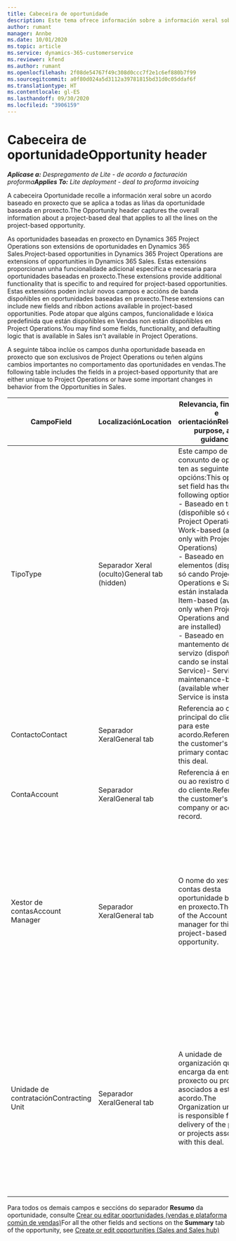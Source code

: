 ```yaml
---
title: Cabeceira de oportunidade
description: Este tema ofrece información sobre a información xeral sobre acordos baseados en proxecto e as liñas de oportunidade baseada en proxecto.
author: rumant
manager: Annbe
ms.date: 10/01/2020
ms.topic: article
ms.service: dynamics-365-customerservice
ms.reviewer: kfend
ms.author: rumant
ms.openlocfilehash: 2f08de54767f49c308d0ccc7f2e1c6ef880b7f99
ms.sourcegitcommit: a0f80d024a5d3112a39781815bd31d0c05ddaf6f
ms.translationtype: HT
ms.contentlocale: gl-ES
ms.lasthandoff: 09/30/2020
ms.locfileid: "3906159"
---
```

# <a name="opportunity-header"></a><span data-ttu-id="a0bc8-103">Cabeceira de oportunidade</span><span class="sxs-lookup"><span data-stu-id="a0bc8-103">Opportunity header</span></span>

<span data-ttu-id="a0bc8-104">_**Aplícase a:** Despregamento de Lite - de acordo a facturación proforma_</span><span class="sxs-lookup"><span data-stu-id="a0bc8-104">_**Applies To:** Lite deployment - deal to proforma invoicing_</span></span>

<span data-ttu-id="a0bc8-105">A cabeceira Oportunidade recolle a información xeral sobre un acordo baseado en proxecto que se aplica a todas as liñas da oportunidade baseada en proxecto.</span><span class="sxs-lookup"><span data-stu-id="a0bc8-105">The Opportunity header captures the overall information about a project-based deal that applies to all the lines on the project-based opportunity.</span></span>

<span data-ttu-id="a0bc8-106">As oportunidades baseadas en proxecto en Dynamics 365 Project Operations son extensións de oportunidades en Dynamics 365 Sales.</span><span class="sxs-lookup"><span data-stu-id="a0bc8-106">Project-based opportunities in Dynamics 365 Project Operations are extensions of opportunities in Dynamics 365 Sales.</span></span> <span data-ttu-id="a0bc8-107">Estas extensións proporcionan unha funcionalidade adicional específica e necesaria para oportunidades baseadas en proxecto.</span><span class="sxs-lookup"><span data-stu-id="a0bc8-107">These extensions provide additional functionality that is specific to and required for project-based opportunities.</span></span> <span data-ttu-id="a0bc8-108">Estas extensións poden incluír novos campos e accións de banda dispoñibles en oportunidades baseadas en proxecto.</span><span class="sxs-lookup"><span data-stu-id="a0bc8-108">These extensions can include new fields and ribbon actions available in project-based opportunities.</span></span> <span data-ttu-id="a0bc8-109">Pode atopar que algúns campos, funcionalidade e lóxica predefinida que están dispoñibles en Vendas non están dispoñibles en Project Operations.</span><span class="sxs-lookup"><span data-stu-id="a0bc8-109">You may find some fields, functionality, and defaulting logic that is available in Sales isn't available in Project Operations.</span></span>

<span data-ttu-id="a0bc8-110">A seguinte táboa inclúe os campos dunha oportunidade baseada en proxecto que son exclusivos de Project Operations ou teñen algúns cambios importantes no comportamento das oportunidades en vendas.</span><span class="sxs-lookup"><span data-stu-id="a0bc8-110">The following table includes the fields in a project-based opportunity that are either unique to Project Operations or have some important changes in behavior from the Opportunities in Sales.</span></span>

| <span data-ttu-id="a0bc8-111">**Campo**</span><span class="sxs-lookup"><span data-stu-id="a0bc8-111">**Field**</span></span> | <span data-ttu-id="a0bc8-112">**Localización**</span><span class="sxs-lookup"><span data-stu-id="a0bc8-112">**Location**</span></span> | <span data-ttu-id="a0bc8-113">**Relevancia, finalidade e orientación**</span><span class="sxs-lookup"><span data-stu-id="a0bc8-113">**Relevance, purpose, and guidance**</span></span> | <span data-ttu-id="a0bc8-114">**Impacto descendente**</span><span class="sxs-lookup"><span data-stu-id="a0bc8-114">**Downstream impact**</span></span> |
| --- | --- | --- | --- |
| <span data-ttu-id="a0bc8-115">Tipo</span><span class="sxs-lookup"><span data-stu-id="a0bc8-115">Type</span></span> | <span data-ttu-id="a0bc8-116">Separador Xeral (oculto)</span><span class="sxs-lookup"><span data-stu-id="a0bc8-116">General tab (hidden)</span></span> | <span data-ttu-id="a0bc8-117">Este campo de conxunto de opcións ten as seguintes opcións:</span><span class="sxs-lookup"><span data-stu-id="a0bc8-117">This option set field has the following options:</span></span></br><span data-ttu-id="a0bc8-118">- Baseado en traballo (dispoñible só con Project Operations)</span><span class="sxs-lookup"><span data-stu-id="a0bc8-118">- Work-based (available only with Project Operations)</span></span></br><span data-ttu-id="a0bc8-119">- Baseado en elementos (dispoñible só cando Project Operations e Sales están instaladas)</span><span class="sxs-lookup"><span data-stu-id="a0bc8-119">- Item-based (available only when Project Operations and Sales are installed)</span></span></br><span data-ttu-id="a0bc8-120">- Baseado en mantemento de servizo (dispoñible cando se instala Field Service)</span><span class="sxs-lookup"><span data-stu-id="a0bc8-120">- Service maintenance-based (available when Field Service is installed)</span></span> | <span data-ttu-id="a0bc8-121">Cando usa Project Operations, este valor de campo configúrase automaticamente en **Baseado en traballo**, que clasifica a oportunidade como baseada en proxecto.</span><span class="sxs-lookup"><span data-stu-id="a0bc8-121">When you use Project Operations, this field value is automatically set to **Work-based** which classifies the Opportunity as project-based.</span></span> <span data-ttu-id="a0bc8-122">A oportunidade debe estar baseada en proxecto para activar todas as extensións e funcionalidades específicas do proxecto no proceso de vendas descendentes para este acordo.</span><span class="sxs-lookup"><span data-stu-id="a0bc8-122">An Opportunity should be project-based to enable all project-specific extensions and functionality in the downstream sales process for this deal.</span></span> |
| <span data-ttu-id="a0bc8-123">Contacto</span><span class="sxs-lookup"><span data-stu-id="a0bc8-123">Contact</span></span> | <span data-ttu-id="a0bc8-124">Separador Xeral</span><span class="sxs-lookup"><span data-stu-id="a0bc8-124">General tab</span></span> | <span data-ttu-id="a0bc8-125">Referencia ao contacto principal do cliente para este acordo.</span><span class="sxs-lookup"><span data-stu-id="a0bc8-125">Reference to the customer's primary contact for this deal.</span></span> | |
| <span data-ttu-id="a0bc8-126">Conta</span><span class="sxs-lookup"><span data-stu-id="a0bc8-126">Account</span></span> | <span data-ttu-id="a0bc8-127">Separador Xeral</span><span class="sxs-lookup"><span data-stu-id="a0bc8-127">General tab</span></span> | <span data-ttu-id="a0bc8-128">Referencia á empresa ou ao rexistro da conta do cliente.</span><span class="sxs-lookup"><span data-stu-id="a0bc8-128">Reference to the customer's company or account record.</span></span> | |
| <span data-ttu-id="a0bc8-129">Xestor de contas</span><span class="sxs-lookup"><span data-stu-id="a0bc8-129">Account Manager</span></span> | <span data-ttu-id="a0bc8-130">Separador Xeral</span><span class="sxs-lookup"><span data-stu-id="a0bc8-130">General tab</span></span> | <span data-ttu-id="a0bc8-131">O nome do xestor de contas desta oportunidade baseada en proxecto.</span><span class="sxs-lookup"><span data-stu-id="a0bc8-131">The name of the Account manager for this project-based opportunity.</span></span> | <span data-ttu-id="a0bc8-132">O xestor de contas é o responsable de xestionar a relación co cliente a través durante a realización deste proxecto.</span><span class="sxs-lookup"><span data-stu-id="a0bc8-132">The Account manager is responsible for managing the relationship with the customer through the completion of this project.</span></span> <span data-ttu-id="a0bc8-133">Baseada no rexistro de recursos reservables ligado ao xestor de contas, a unidade de contratación está predefinida.</span><span class="sxs-lookup"><span data-stu-id="a0bc8-133">Based on the bookable resource record tied to the Account manager, the contracting unit is defaulted.</span></span> |
| <span data-ttu-id="a0bc8-134">Unidade de contratación</span><span class="sxs-lookup"><span data-stu-id="a0bc8-134">Contracting Unit</span></span> | <span data-ttu-id="a0bc8-135">Separador Xeral</span><span class="sxs-lookup"><span data-stu-id="a0bc8-135">General tab</span></span> | <span data-ttu-id="a0bc8-136">A unidade de organización que se encarga da entrega do proxecto ou proxectos asociados a este acordo.</span><span class="sxs-lookup"><span data-stu-id="a0bc8-136">The Organization unit that is responsible for the delivery of the project or projects associated with this deal.</span></span> | <span data-ttu-id="a0bc8-137">A unidade de contratación é a división da empresa que completará os proxectos despois de pechar o acordo.</span><span class="sxs-lookup"><span data-stu-id="a0bc8-137">The contracting unit is the division of the company that will complete the project(s) after the deal is closed.</span></span> <span data-ttu-id="a0bc8-138">Cada unidade de contratación ten unha moeda e esta moeda úsase para informar dos custos estimados e reais incorridos durante o proxecto.</span><span class="sxs-lookup"><span data-stu-id="a0bc8-138">Every contracting unit has a currency, and this currency is used to report estimated and actual costs incurred during the project.</span></span> |

<span data-ttu-id="a0bc8-139">Para todos os demais campos e seccións do separador **Resumo** da oportunidade, consulte [Crear ou editar oportunidades (vendas e plataforma común de vendas)](https://docs.microsoft.com/dynamics365/sales-enterprise/create-edit-opportunity-sales)</span><span class="sxs-lookup"><span data-stu-id="a0bc8-139">For all the other fields and sections on the **Summary** tab of the opportunity, see [Create or edit opportunities (Sales and Sales hub)](https://docs.microsoft.com/dynamics365/sales-enterprise/create-edit-opportunity-sales)</span></span>
